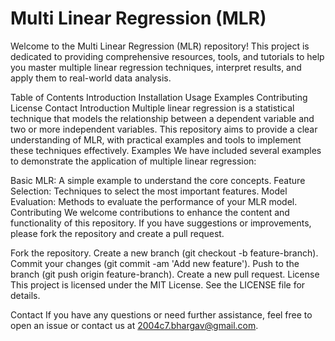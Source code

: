 # Multi Linear Regression (MLR)
Welcome to the Multi Linear Regression (MLR) repository! This project is dedicated to providing comprehensive resources, tools, and tutorials to help you master multiple linear regression techniques, interpret results, and apply them to real-world data analysis.

Table of Contents
Introduction
Installation
Usage
Examples
Contributing
License
Contact
Introduction
Multiple linear regression is a statistical technique that models the relationship between a dependent variable and two or more independent variables. This repository aims to provide a clear understanding of MLR, with practical examples and tools to implement these techniques effectively.
Examples
We have included several examples to demonstrate the application of multiple linear regression:

Basic MLR: A simple example to understand the core concepts.
Feature Selection: Techniques to select the most important features.
Model Evaluation: Methods to evaluate the performance of your MLR model.
Contributing
We welcome contributions to enhance the content and functionality of this repository. If you have suggestions or improvements, please fork the repository and create a pull request.

Fork the repository.
Create a new branch (git checkout -b feature-branch).
Commit your changes (git commit -am 'Add new feature').
Push to the branch (git push origin feature-branch).
Create a new pull request.
License
This project is licensed under the MIT License. See the LICENSE file for details.

Contact
If you have any questions or need further assistance, feel free to open an issue or contact us at 2004c7.bhargav@gmail.com.
